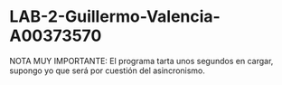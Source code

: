 # LAB-2-Guillermo-Valencia-A00373570

NOTA MUY IMPORTANTE: El programa tarta unos segundos en cargar, supongo yo que será por cuestión del asincronismo.
